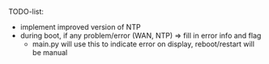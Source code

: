 TODO-list:
+ implement improved version of NTP
+ during boot, if any problem/error (WAN, NTP) => fill in error info and flag
  + main.py will use this to indicate error on display, reboot/restart will be manual
